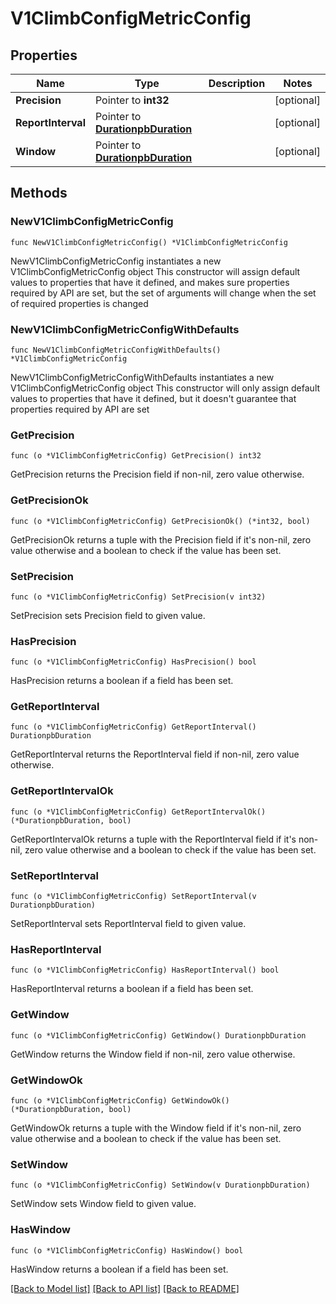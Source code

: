 # V1ClimbConfigMetricConfig

## Properties

Name | Type | Description | Notes
------------ | ------------- | ------------- | -------------
**Precision** | Pointer to **int32** |  | [optional] 
**ReportInterval** | Pointer to [**DurationpbDuration**](DurationpbDuration.md) |  | [optional] 
**Window** | Pointer to [**DurationpbDuration**](DurationpbDuration.md) |  | [optional] 

## Methods

### NewV1ClimbConfigMetricConfig

`func NewV1ClimbConfigMetricConfig() *V1ClimbConfigMetricConfig`

NewV1ClimbConfigMetricConfig instantiates a new V1ClimbConfigMetricConfig object
This constructor will assign default values to properties that have it defined,
and makes sure properties required by API are set, but the set of arguments
will change when the set of required properties is changed

### NewV1ClimbConfigMetricConfigWithDefaults

`func NewV1ClimbConfigMetricConfigWithDefaults() *V1ClimbConfigMetricConfig`

NewV1ClimbConfigMetricConfigWithDefaults instantiates a new V1ClimbConfigMetricConfig object
This constructor will only assign default values to properties that have it defined,
but it doesn't guarantee that properties required by API are set

### GetPrecision

`func (o *V1ClimbConfigMetricConfig) GetPrecision() int32`

GetPrecision returns the Precision field if non-nil, zero value otherwise.

### GetPrecisionOk

`func (o *V1ClimbConfigMetricConfig) GetPrecisionOk() (*int32, bool)`

GetPrecisionOk returns a tuple with the Precision field if it's non-nil, zero value otherwise
and a boolean to check if the value has been set.

### SetPrecision

`func (o *V1ClimbConfigMetricConfig) SetPrecision(v int32)`

SetPrecision sets Precision field to given value.

### HasPrecision

`func (o *V1ClimbConfigMetricConfig) HasPrecision() bool`

HasPrecision returns a boolean if a field has been set.

### GetReportInterval

`func (o *V1ClimbConfigMetricConfig) GetReportInterval() DurationpbDuration`

GetReportInterval returns the ReportInterval field if non-nil, zero value otherwise.

### GetReportIntervalOk

`func (o *V1ClimbConfigMetricConfig) GetReportIntervalOk() (*DurationpbDuration, bool)`

GetReportIntervalOk returns a tuple with the ReportInterval field if it's non-nil, zero value otherwise
and a boolean to check if the value has been set.

### SetReportInterval

`func (o *V1ClimbConfigMetricConfig) SetReportInterval(v DurationpbDuration)`

SetReportInterval sets ReportInterval field to given value.

### HasReportInterval

`func (o *V1ClimbConfigMetricConfig) HasReportInterval() bool`

HasReportInterval returns a boolean if a field has been set.

### GetWindow

`func (o *V1ClimbConfigMetricConfig) GetWindow() DurationpbDuration`

GetWindow returns the Window field if non-nil, zero value otherwise.

### GetWindowOk

`func (o *V1ClimbConfigMetricConfig) GetWindowOk() (*DurationpbDuration, bool)`

GetWindowOk returns a tuple with the Window field if it's non-nil, zero value otherwise
and a boolean to check if the value has been set.

### SetWindow

`func (o *V1ClimbConfigMetricConfig) SetWindow(v DurationpbDuration)`

SetWindow sets Window field to given value.

### HasWindow

`func (o *V1ClimbConfigMetricConfig) HasWindow() bool`

HasWindow returns a boolean if a field has been set.


[[Back to Model list]](../README.md#documentation-for-models) [[Back to API list]](../README.md#documentation-for-api-endpoints) [[Back to README]](../README.md)



